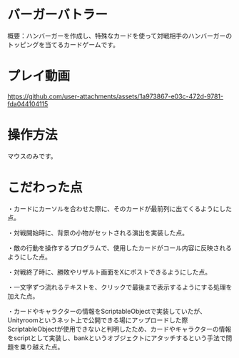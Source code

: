 # バーガーバトラー

概要：ハンバーガーを作成し、特殊なカードを使って対戦相手のハンバーガーのトッピングを当てるカードゲームです。

# プレイ動画
https://github.com/user-attachments/assets/1a973867-e03c-472d-9781-fda044104115


# 操作方法
マウスのみです。

# こだわった点

・カードにカーソルを合わせた際に、そのカードが最前列に出てくるようにした点。

・対戦開始時に、背景の小物がセットされる演出を実装した点。

・敵の行動を操作するプログラムで、使用したカードがコール内容に反映されるようにした点。

・対戦終了時に、勝敗やリザルト画面をXにポストできるようにした点。

・一文字ずつ流れるテキストを、クリックで最後まで表示するようにする処理を加えた点。

・カードやキャラクターの情報をScriptableObjectで実装していたが、Unityroomというネット上で公開できる場にアップロードした際ScriptableObjectが使用できないと判明したため、カードやキャラクターの情報をscriptとして実装し、bankというオブジェクトにアタッチするという手法で問題を乗り越えた点。
